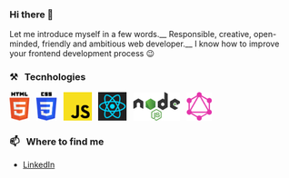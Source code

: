 ### Hi there 👋

Let me introduce myself in a few words.__
Responsible, creative, open-minded, friendly and ambitious web developer.__
I know how to improve your frontend development process 😉

### ⚒ &nbsp; Tecnhologies

<img src="./svg/html-5.svg" alt="HTML 5 logo vector" height="50" > &nbsp;
<img src="./svg/css-3.svg" alt="CSS3 logo vector" height="50" > &nbsp;
<img src="./svg/javascript.svg" alt="JavaScript logo vector" height="50" > &nbsp;
<img src="./svg/react.svg" alt="React logo vector" height="50" > &nbsp;
<img src="./svg/nodejs.svg" alt="NodeJS logo vector" height="50"> &nbsp;
<img src="./svg/graphql.svg" alt="GraphQL logo vector" height="50" >

### 📫 &nbsp; Where to find me

- [LinkedIn](https://www.linkedin.com/in/mikhail-bartashevich/)

<!--
**mikhailbartashevich/mikhailbartashevich** is a ✨ _special_ ✨ repository because its `README.md` (this file) appears on your GitHub profile.

Here are some ideas to get you started:

- 🔭 I’m currently working on ...
- 🌱 I’m currently learning ...
- 👯 I’m looking to collaborate on ...
- 🤔 I’m looking for help with ...
- 💬 Ask me about ...
- 📫 How to reach me: ...
- 😄 Pronouns: ...
- ⚡ Fun fact: ...
-->
